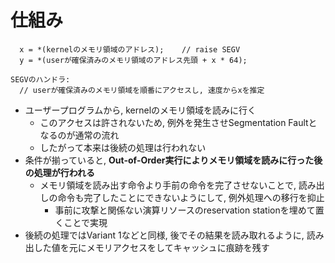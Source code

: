 # 仕組み

```
  x = *(kernelのメモリ領域のアドレス);    // raise SEGV
  y = *(userが確保済みのメモリ領域のアドレス先頭 + x * 64);

SEGVのハンドラ:
  // userが確保済みのメモリ領域を順番にアクセスし, 速度からxを推定
```

* ユーザープログラムから, kernelのメモリ領域を読みに行く
  * このアクセスは許されないため, 例外を発生させSegmentation Faultとなるのが通常の流れ
  * したがって本来は後続の処理は行われない
* 条件が揃っていると, **Out-of-Order実行によりメモリ領域を読みに行った後の処理が行われる**
  * メモリ領域を読み出す命令より手前の命令を完了させないことで, 読み出しの命令も完了したことにできないようにして, 例外処理への移行を抑止
    * 事前に攻撃と関係ない演算リソースのreservation stationを埋めて置くことで実現
* 後続の処理ではVariant 1などと同様, 後でその結果を読み取れるように, 読み出した値を元にメモリアクセスをしてキャッシュに痕跡を残す
